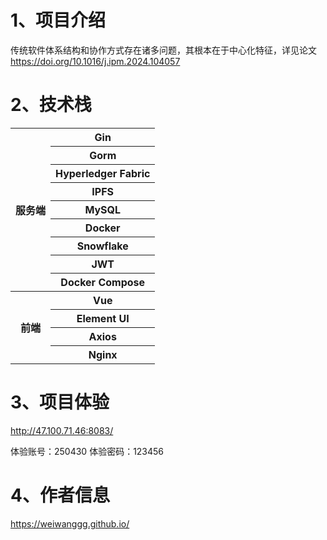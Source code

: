 # 1、项目介绍

传统软件体系结构和协作方式存在诸多问题，其根本在于中心化特征，详见论文<https://doi.org/10.1016/j.ipm.2024.104057>

# 2、技术栈
<table>
    <tr>
        <th rowspan="9">服务端</th>
        <th>Gin</th>
    </tr>
    <tr>
        <th>Gorm</th>
    </tr>
    <tr>
        <th>Hyperledger Fabric</th>
    </tr>
    <tr>
        <th>IPFS</th>
    </tr>
    <tr>
        <th>MySQL</th>
    </tr>
    <tr>
        <th>Docker</th>
    </tr>
    <tr>
        <th>Snowflake</th>
    </tr>
    <tr>
        <th>JWT</th>
    </tr>
    <tr>
        <th>Docker Compose</th>
    </tr>
    <tr>
        <th rowspan="5">前端</th>
        <th>Vue</th>
    </tr>
    <tr>
        <th>Element UI</th>
    </tr>
    <tr>
        <th>Axios</th>
    </tr>
    <tr>
        <th>Nginx</th>
    </tr>
</table>

# 3、项目体验
<http://47.100.71.46:8083/>

体验账号：250430
体验密码：123456

# 4、作者信息
<https://weiwanggg.github.io/>

